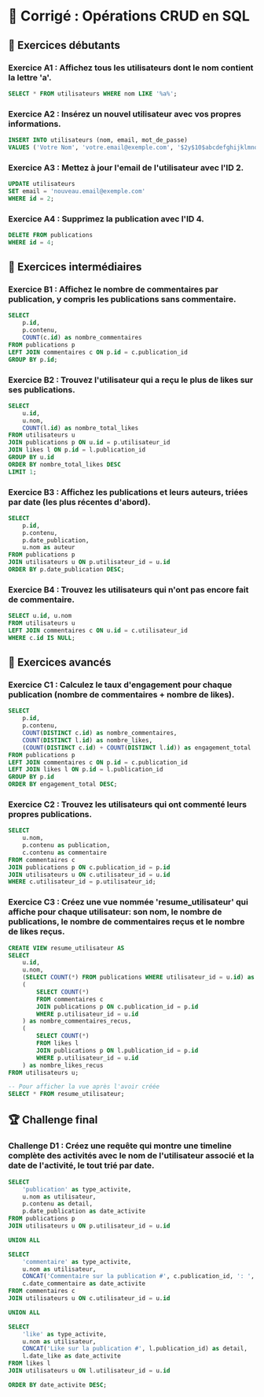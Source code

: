 # 📝 Corrigé : Opérations CRUD en SQL

## 🔰 Exercices débutants

### Exercice A1 : Affichez tous les utilisateurs dont le nom contient la lettre 'a'.
```sql
SELECT * FROM utilisateurs WHERE nom LIKE '%a%';
```

### Exercice A2 : Insérez un nouvel utilisateur avec vos propres informations.
```sql
INSERT INTO utilisateurs (nom, email, mot_de_passe) 
VALUES ('Votre Nom', 'votre.email@exemple.com', '$2y$10$abcdefghijklmnopqrstuv');
```

### Exercice A3 : Mettez à jour l'email de l'utilisateur avec l'ID 2.
```sql
UPDATE utilisateurs 
SET email = 'nouveau.email@exemple.com' 
WHERE id = 2;
```

### Exercice A4 : Supprimez la publication avec l'ID 4.
```sql
DELETE FROM publications 
WHERE id = 4;
```

## 🔰 Exercices intermédiaires

### Exercice B1 : Affichez le nombre de commentaires par publication, y compris les publications sans commentaire.
```sql
SELECT 
    p.id, 
    p.contenu, 
    COUNT(c.id) as nombre_commentaires
FROM publications p
LEFT JOIN commentaires c ON p.id = c.publication_id
GROUP BY p.id;
```

### Exercice B2 : Trouvez l'utilisateur qui a reçu le plus de likes sur ses publications.
```sql
SELECT 
    u.id, 
    u.nom, 
    COUNT(l.id) as nombre_total_likes
FROM utilisateurs u
JOIN publications p ON u.id = p.utilisateur_id
JOIN likes l ON p.id = l.publication_id
GROUP BY u.id
ORDER BY nombre_total_likes DESC
LIMIT 1;
```

### Exercice B3 : Affichez les publications et leurs auteurs, triées par date (les plus récentes d'abord).
```sql
SELECT 
    p.id, 
    p.contenu, 
    p.date_publication, 
    u.nom as auteur
FROM publications p
JOIN utilisateurs u ON p.utilisateur_id = u.id
ORDER BY p.date_publication DESC;
```

### Exercice B4 : Trouvez les utilisateurs qui n'ont pas encore fait de commentaire.
```sql
SELECT u.id, u.nom
FROM utilisateurs u
LEFT JOIN commentaires c ON u.id = c.utilisateur_id
WHERE c.id IS NULL;
```

## 🔰 Exercices avancés

### Exercice C1 : Calculez le taux d'engagement pour chaque publication (nombre de commentaires + nombre de likes).
```sql
SELECT 
    p.id, 
    p.contenu,
    COUNT(DISTINCT c.id) as nombre_commentaires,
    COUNT(DISTINCT l.id) as nombre_likes,
    (COUNT(DISTINCT c.id) + COUNT(DISTINCT l.id)) as engagement_total
FROM publications p
LEFT JOIN commentaires c ON p.id = c.publication_id
LEFT JOIN likes l ON p.id = l.publication_id
GROUP BY p.id
ORDER BY engagement_total DESC;
```

### Exercice C2 : Trouvez les utilisateurs qui ont commenté leurs propres publications.
```sql
SELECT 
    u.nom,
    p.contenu as publication,
    c.contenu as commentaire
FROM commentaires c
JOIN publications p ON c.publication_id = p.id
JOIN utilisateurs u ON c.utilisateur_id = u.id
WHERE c.utilisateur_id = p.utilisateur_id;
```

### Exercice C3 : Créez une vue nommée 'resume_utilisateur' qui affiche pour chaque utilisateur: son nom, le nombre de publications, le nombre de commentaires reçus et le nombre de likes reçus.
```sql
CREATE VIEW resume_utilisateur AS
SELECT 
    u.id,
    u.nom,
    (SELECT COUNT(*) FROM publications WHERE utilisateur_id = u.id) as nombre_publications,
    (
        SELECT COUNT(*) 
        FROM commentaires c
        JOIN publications p ON c.publication_id = p.id
        WHERE p.utilisateur_id = u.id
    ) as nombre_commentaires_recus,
    (
        SELECT COUNT(*) 
        FROM likes l
        JOIN publications p ON l.publication_id = p.id
        WHERE p.utilisateur_id = u.id
    ) as nombre_likes_recus
FROM utilisateurs u;

-- Pour afficher la vue après l'avoir créée
SELECT * FROM resume_utilisateur;
```

## 🏆 Challenge final

### Challenge D1 : Créez une requête qui montre une timeline complète des activités avec le nom de l'utilisateur associé et la date de l'activité, le tout trié par date.
```sql
SELECT 
    'publication' as type_activite, 
    u.nom as utilisateur, 
    p.contenu as detail, 
    p.date_publication as date_activite
FROM publications p
JOIN utilisateurs u ON p.utilisateur_id = u.id

UNION ALL

SELECT 
    'commentaire' as type_activite, 
    u.nom as utilisateur, 
    CONCAT('Commentaire sur la publication #', c.publication_id, ': ', c.contenu) as detail, 
    c.date_commentaire as date_activite
FROM commentaires c
JOIN utilisateurs u ON c.utilisateur_id = u.id

UNION ALL

SELECT 
    'like' as type_activite, 
    u.nom as utilisateur, 
    CONCAT('Like sur la publication #', l.publication_id) as detail, 
    l.date_like as date_activite
FROM likes l
JOIN utilisateurs u ON l.utilisateur_id = u.id

ORDER BY date_activite DESC;
```